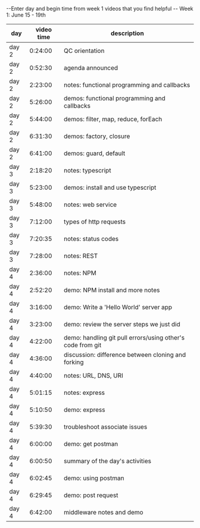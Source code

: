 --Enter day and begin time from week 1 videos that you find helpful --
Week 1: June 15 - 19th


| day | video time | description |
|--------------|------------|-------------|
| day 2 | 0:24:00 | QC orientation |
| day 2 | 0:52:30 | agenda announced |
| day 2 | 2:23:00 | notes: functional programming and callbacks |
| day 2 | 5:26:00 | demos: functional programming and callbacks |
| day 2 | 5:44:00 | demos: filter, map, reduce, forEach |
| day 2 | 6:31:30 | demos: factory, closure  |
| day 2 | 6:41:00 | demos: guard, default |
| day 3 | 2:18:20 | notes: typescript |
| day 3 | 5:23:00 | demos: install and use typescript |
| day 3 | 5:48:00 | notes: web service |
| day 3 | 7:12:00 | types of http requests |
| day 3 | 7:20:35 | notes: status codes |
| day 3 | 7:28:00 | notes: REST |
| day 4 | 2:36:00 | notes: NPM |
| day 4 | 2:52:20 | demo: NPM install and more notes |
| day 4 | 3:16:00 | demo: Write a 'Hello World' server app |
| day 4 | 3:23:00 | demo: review the server steps we just did |
| day 4 | 4:22:00 | demo: handling git pull errors/using other's code from git |
| day 4 | 4:36:00 | discussion: difference between cloning and forking |
| day 4 | 4:40:00 | notes: URL, DNS, URI |
| day 4 | 5:01:15 | notes: express |
| day 4 | 5:10:50 | demo: express |
| day 4 | 5:39:30 | troubleshoot associate issues |
| day 4 | 6:00:00 | demo: get postman |
| day 4 | 6:00:50 | summary of the day's activities |
| day 4 | 6:02:45 | demo: using postman |
| day 4 | 6:29:45 | demo: post request |
| day 4 | 6:42:00 | middleware notes and demo |